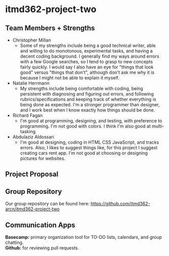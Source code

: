 # itmd362-project-two

## Team Members + Strengths
* Christopher Millan
  * Some of my strengths include being a good technical writer, able and willing to do monotonous, experimental tasks, and having a decent coding background. I generally find my ways around errors with a few Google searches, so I tend to grasp to new concepts fairly quickly. I would say I also have an eye for "things that look good" versus "things that don't", although don't ask me why it is because I might not be able to explain it myself.
* Natalie Herrmann
  * My strengths include being comfortable with coding, being persistent with diagnosing and figuring out errors, and following rubrics/specifications and keeping track of whether everything is being done as expected. I'm a stronger programmer than designer, and I work best when I know exactly how things should be done.
* Richard Fagan
  * I'm good at programming, designing, and testing, with preference to programming. I'm not good with colors. I think I'm also good at multi-tasking.
* Abdulaziz Aldossari
  * I'm good at designing, coding in HTML CSS JavaScript, and tracks errors. Also, I likes to suggest things like, for this project I suggest creating cars rent app. I'm not good at choosing or designing pictures for websites.

## Project Proposal
<TODO>

## Group Repository
Our group repository can be found here: https://github.com/itmd362-arcn/itmd362-project-two

## Communication Apps
**Basecamp:** primary organization tool for TO-DO lists, calendars, and group chatting.  
**Github:** for reviewing pull requests.
